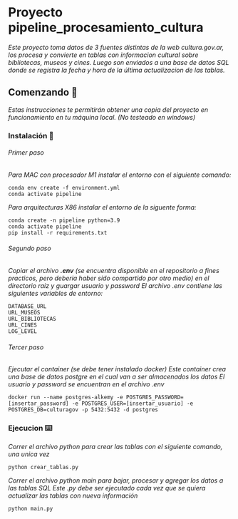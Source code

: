 # Proyecto pipeline_procesamiento_cultura

_Este proyecto toma datos de 3 fuentes distintas de la web cultura.gov.ar, los procesa y convierte en tablas con informacion cultural sobre bibliotecas, museos y cines. Luego son enviados a una base de datos SQL donde se registra la fecha y hora de la última actualizacion de las tablas._

## Comenzando 🚀

_Estas instrucciones te permitirán obtener una copia del proyecto en funcionamiento en tu máquina local. (No testeado en windows)_

### Instalación 🔧

###### Primer paso

_Para MAC con procesador M1 instalar el entorno con el siguiente comando:_

```
conda env create -f environment.yml
conda activate pipeline
```

_Para arquitecturas X86 instalar el entorno de la siguente forma:_

```
conda create -n pipeline python=3.9
conda activate pipeline
pip install -r requirements.txt
```

###### Segundo paso

_Copiar el archivo **.env** (se encuentra disponible en el repositorio a fines practicos, pero deberia haber sido compartido por otro medio) en el directorio raiz y guargar usuario y password_
_El archivo .env contiene las siguientes variables de entorno:_

```
DATABASE_URL
URL_MUSEOS
URL_BIBLIOTECAS
URL_CINES
LOG_LEVEL
```

###### Tercer paso

_Ejecutar el container (se debe tener instalado docker)_
_Este container crea una base de datos postgre en el cual van a ser almacenados los datos_
_El usuario y password se encuentran en el archivo .env_

```
docker run --name postgres-alkemy -e POSTGRES_PASSWORD=[insertar_password] -e POSTGRES_USER=[insertar_usuario] -e POSTGRES_DB=culturagov -p 5432:5432 -d postgres
```

### Ejecucion ⌨️

_Correr el archivo python para crear las tablas con el siguiente comando, una unica vez_

```
python crear_tablas.py
```

_Correr el archivo python main para bajar, procesar y agregar los datos a las tablas SQL_
_Este .py debe ser ejecutado cada vez que se quiera actualizar las tablas con nueva información_

```
python main.py
```
